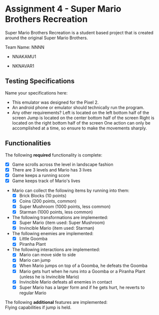 # Assignment 4 - Super Mario Brothers Recreation

Super Mario Brothers Recreation is a student based project that is created around the original Super Mario Brothers.

Team Name: NNNN

  - NNAKAMU1
  
  - NKNAVAR1

## Testing Specifications
Name your specifications here:
* This emulator was designed for the Pixel 2.
* An android phone or emulator should technically run the program.
* Any other requirements? 
Left is located on the left bottom half of the screen
Jump is located on the center bottom half of the screen
Right is located on the right bottom half of the screen
One action can only be accomplished at a time, so ensure to make the movements sharply.

## Functionalities
[//]: # (Write [x] to mark off what was accomplished.<br/>)
The following **required** functionality is complete:

* [x] Game scrolls across the level in landscape fashion
* [x] There are 3 levels and Mario has 3 lives
* [x] Game keeps a running score 
* [x] Game keeps track of Mario's lives
* Mario can collect the following items by running into them: 
	- [x] Brick Blocks (10 points)
	- [x] Coins (200 points, common)
	- [x] Super Mushroom (1000 points, less common)
	- [x] Starman (1000 points, less common)
* The following transformations are implemented: 
	- [x] Super Mario (item used: Super Mushroom)
	- [x] Invincible Mario (item used: Starman) 
* The following enemies are implemented: 
	- [x] Little Goomba
	- [x] Piranha Plant
* The following interactions are implemented: 
   - [x] Mario can move side to side
   - [x] Mario can jump
   - [x] When Mario jumps on top of a Goomba, he defeats the Goomba
   - [x] Mario gets hurt when he runs into a Goomba or a Piranha Plant (unless he is Invincible Mario)
   - [x] Invincible Mario defeats all enemies in contact
   - [x] Super Mario has a larger form and if he gets hurt, he reverts to regular Mario

[//]: # (* [x] Got any features?)
The following **additional** features are implemented:<br/>
Flying capabilities if jump is held.
